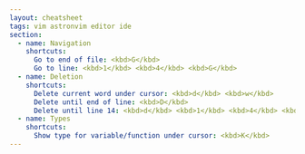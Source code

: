 ```yaml
---
layout: cheatsheet
tags: vim astronvim editor ide
section:
  - name: Navigation
    shortcuts:
      Go to end of file: <kbd>G</kbd>
      Go to line: <kbd>1</kbd> <kbd>4</kbd> <kbd>G</kbd>
  - name: Deletion
    shortcuts:
      Delete current word under cursor: <kbd>d</kbd> <kbd>w</kbd>
      Delete until end of line: <kbd>D</kbd>
      Delete until line 14: <kbd>d</kbd> <kbd>1</kbd> <kbd>4</kbd> <kbd>G</kbd>
  - name: Types
    shortcuts:
      Show type for variable/function under cursor: <kbd>K</kbd>
---
```

